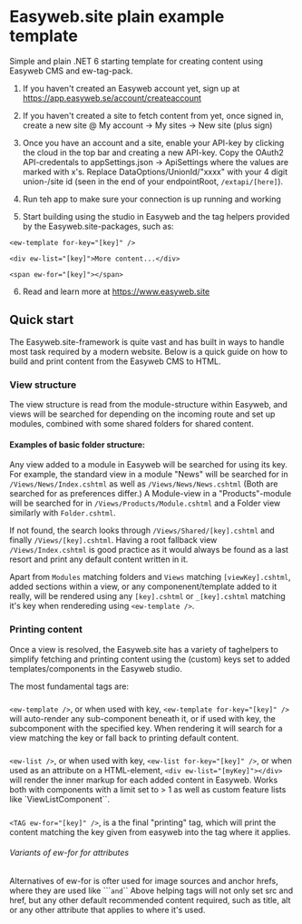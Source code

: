 # Easyweb.site plain example template

Simple and plain .NET 6 starting template for creating content using Easyweb CMS and ew-tag-pack.

1. If you haven't created an Easyweb account yet, sign up at https://app.easyweb.se/account/createaccount

2. If you haven't created a site to fetch content from yet, once signed in, create a new site @ My account -> My sites -> New site (plus sign)

3. Once you have an account and a site, enable your API-key by clicking the cloud in the top bar and creating a new API-key. Copy the OAuth2 API-credentals to appSettings.json -> ApiSettings where the values are marked with x's. Replace DataOptions/UnionId/"xxxx" with your 4 digit union-/site id (seen in the end of your endpointRoot, ``/extapi/[here]``). 

4. Run teh app to make sure your connection is up running and working

5. Start building using the studio in Easyweb and the tag helpers provided by the Easyweb.site-packages, such as:

``<ew-template for-key="[key]" />``

``<div ew-list="[key]">More content...</div>``

``<span ew-for="[key]"></span>``

6. Read and learn more at https://www.easyweb.site

## Quick start
The Easyweb.site-framework is quite vast and has built in ways to handle most task required by a modern website. Below is a quick guide on how to build and print content from the Easyweb CMS to HTML.

### View structure
The view structure is read from the module-structure within Easyweb, and views will be searched for depending on the incoming route and set up modules, combined with some shared folders for shared content.

#### Examples of basic folder structure:

Any view added to a module in Easyweb will be searched for using its key. For example, the standard view in a module "News" will be searched for in ``/Views/News/Index.cshtml`` as well as ``/Views/News/News.cshtml`` (Both are searched for as preferences differ.) A Module-view in a "Products"-module will be searched for in ``/Views/Products/Module.cshtml`` and a Folder view similarly with ``Folder.cshtml``.

If not found, the search looks through ``/Views/Shared/[key].cshtml`` and finally ``/Views/[key].cshtml``. Having a root fallback view ``/Views/Index.cshtml`` is good practice as it would always be found as a last resort and print any default content written in it.

Apart from ``Modules`` matching folders and ``Views`` matching ``[viewKey].cshtml``, added sections within a view, or any componenent/template added to it really, will be rendered using any ``[key].cshtml`` or ``_[key].cshtml`` matching it's key when rendereding using ``<ew-template />``.

### Printing content
Once a view is resolved, the Easyweb.site has a variety of taghelpers to simplify fetching and printing content using the (custom) keys set to added templates/components in the Easyweb studio.

The most fundamental tags are:

##### <ew-template />
``<ew-template />``, or when used with key, ``<ew-template for-key="[key]" />`` will auto-render any sub-component beneath it, or if used with key, the subcomponent with the specified key.
When rendering it will search for a view matching the key or fall back to printing default content.

##### <ew-list />
``<ew-list />``, or when used with key, ``<ew-list for-key="[key]" />``, or when used as an attribute on a HTML-element, ``<div ew-list="[myKey]"></div>`` will render the inner markup for each added content in Easyweb. Works both with components with a limit set to > 1 as well as custom feature lists like `ViewListComponent``.

##### <ew-for />
``<TAG ew-for="[key]" />``, is a the final "printing" tag, which will print the content matching the key given from easyweb into the tag where it applies. 

###### Variants of ew-for for attributes
Alternatives of ew-for is ofter used for image sources and anchor hrefs, where they are used like ```<img ew-for-src="[key]" />`` and ``<a ew-for-href="[key]" />``
Above helping tags will not only set src and href, but any other default recommended content required, such as title, alt or any other attribute that applies to where it's used.
